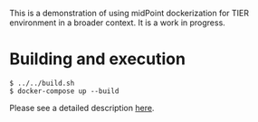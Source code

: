 This is a demonstration of using midPoint dockerization for TIER environment in a broader context. It is a work in progress.

# Building and execution
```
$ ../../build.sh
$ docker-compose up --build
```

Please see a detailed description [here](https://spaces.at.internet2.edu/display/MID/midPoint+-+Grouper+integration+demo).

